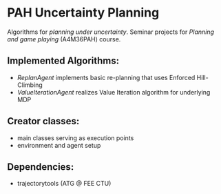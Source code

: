 PAH Uncertainty Planning
========================
Algorithms for *planning under uncertainty*. 
Seminar projects for *Planning and game playing* (A4M36PAH) course.

Implemented Algorithms:
-----------------------
- *ReplanAgent* implements basic re-planning that uses Enforced Hill-Climbing 
- *ValueIterationAgent* realizes Value Iteration algorithm for underlying MDP

Creator classes:
----------------
- main classes serving as execution points
- environment and agent setup

Dependencies:
-------------
- trajectorytools (ATG @ FEE CTU)